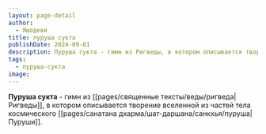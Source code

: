 ```yaml
---
layout: page-detail
author:
  - Яшодеви
title: пуруша сукта
publishDate: 2024-09-01
description: Пуруша сукта - гимн из Ригведы, в котором описывается творение вселенной из частей тела космического Пуруши.
tags:
  - пуруша-сукта
image:
---
```

**Пуруша сукта** - гимн из [[pages/священные тексты/веды/ригведа|Ригведы]], в котором описывается творение вселенной из частей тела космического [[pages/санатана дхарма/шат-даршана/санкхья/пуруша|Пуруши]].


